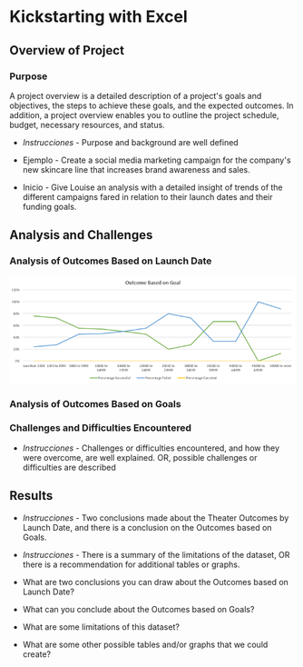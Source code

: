 # Kickstarting with Excel

## Overview of Project

### Purpose
A project overview is a detailed description of a project's goals and objectives, the steps to achieve these goals, and the expected outcomes. In addition, a project overview enables you to outline the project schedule, budget, necessary resources, and status.

- *Instrucciones* - Purpose and background are well defined

- Ejemplo - Create a social media marketing campaign for the company's new skincare line that increases brand awareness and sales.

- Inicio - Give Louise an analysis with a detailed insight of trends of the different campaigns fared in relation to their launch dates and their funding goals.

## Analysis and Challenges

### Analysis of Outcomes Based on Launch Date

![This is an image](Outcomes_vs_Goals.png)

### Analysis of Outcomes Based on Goals

### Challenges and Difficulties Encountered

- *Instrucciones* - Challenges or difficulties encountered, and how they were overcome, are well explained. OR, possible challenges or difficulties are described

## Results

- *Instrucciones* - Two conclusions made about the Theater Outcomes by Launch Date, and there is a conclusion on the Outcomes based on Goals.
- *Instrucciones* - There is a summary of the limitations of the dataset, OR there is a recommendation for additional tables or graphs.

- What are two conclusions you can draw about the Outcomes based on Launch Date?

- What can you conclude about the Outcomes based on Goals?

- What are some limitations of this dataset?

- What are some other possible tables and/or graphs that we could create?
